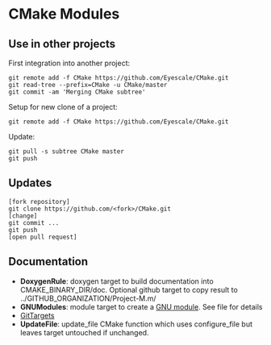 # CMake Modules

## Use in other projects

First integration into another project:

    git remote add -f CMake https://github.com/Eyescale/CMake.git
    git read-tree --prefix=CMake -u CMake/master
    git commit -am 'Merging CMake subtree'

Setup for new clone of a project:

    git remote add -f CMake https://github.com/Eyescale/CMake.git

Update:

    git pull -s subtree CMake master
    git push

## Updates

    [fork repository]
    git clone https://github.com/<fork>/CMake.git
    [change]
    git commit ...
    git push
    [open pull request]

## Documentation

- **DoxygenRule**: doxygen target to build documentation into
    CMAKE_BINARY_DIR/doc. Optional github target to copy result to
    ../GITHUB_ORGANIZATION/Project-M.m/
- **GNUModules**: module target to create a
    [GNU module](http://modules.sourceforge.net/). See file for details
- [GitTargets](CMake/blob/master/doc/GitTargets.md)
- **UpdateFile**: update_file CMake function which uses configure_file
    but leaves target untouched if unchanged.
